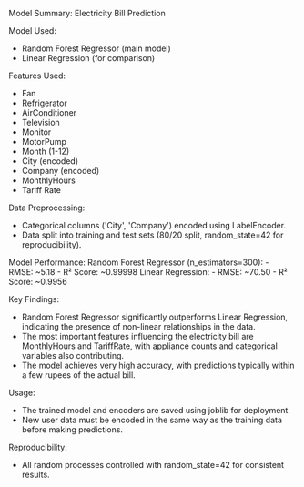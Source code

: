 Model Summary: Electricity Bill Prediction

Model Used:
- Random Forest Regressor (main model)
- Linear Regression (for comparison)

Features Used:
- Fan
- Refrigerator
- AirConditioner
- Television
- Monitor
- MotorPump
- Month (1-12)
- City (encoded)
- Company (encoded)
- MonthlyHours
- Tariff Rate

Data Preprocessing:
- Categorical columns ('City', 'Company') encoded using LabelEncoder.
- Data split into training and test sets (80/20 split, random_state=42 for reproducibility).

Model Performance:
Random Forest Regressor (n_estimators=300):
    - RMSE: ~5.18
    - R² Score: ~0.99998
Linear Regression:
    - RMSE: ~70.50
    - R² Score: ~0.9956

Key Findings:
- Random Forest Regressor significantly outperforms Linear Regression, indicating the presence of non-linear relationships in the data.
- The most important features influencing the electricity bill are MonthlyHours and TariffRate, with appliance counts and categorical variables also contributing.
- The model achieves very high accuracy, with predictions typically within a few rupees of the actual bill.

Usage:
- The trained model and encoders are saved using joblib for deployment 
- New user data must be encoded in the same way as the training data before making predictions.

Reproducibility:
- All random processes controlled with random_state=42 for consistent results. 